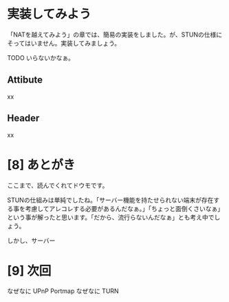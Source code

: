 # 実装してみよう

「NATを越えてみよう」の章では、簡易の実装をしました。が、STUNの仕様にそってはいません。実装してみましょう。

TODO いらないかなぁ。

## Attibute
xx

## Header
xx




# [8] あとがき

ここまで、読んでくれてドウモです。

STUNの仕組みは単純でしたね。「サーバー機能を持たせられない端末が存在する事を考慮してアレコレする必要があるんだなぁ。」「ちょっと面倒くさいなぁ」という事が解ったと思います。「だから、流行らないんだなぁ」とも考え中でしょう。

しかし、サーバー



# [9] 次回

なぜなに UPnP Portmap
なぜなに TURN












